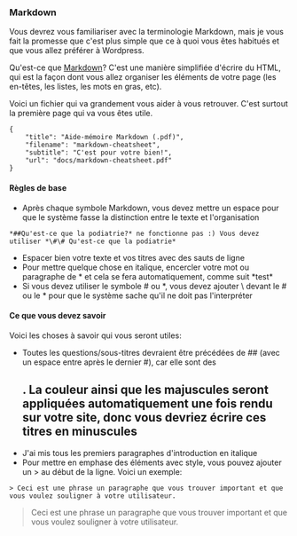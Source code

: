 ### Markdown

Vous devrez vous familiariser avec la terminologie Markdown, mais je vous fait la promesse que c'est plus simple que ce à quoi vous êtes habitués et que vous allez préférer à Wordpress.

Qu'est-ce que [Markdown](https://learn.getgrav.org/content/markdown)? C'est une manière simplifiée d'écrire du HTML, qui est la façon dont vous allez organiser les éléments de votre page (les en-têtes, les listes, les mots en gras, etc). 

Voici un fichier qui va grandement vous aider à vous retrouver. C'est surtout la première page qui va vous êtes utile.

```download|span-3
{
    "title": "Aide-mémoire Markdown (.pdf)",
    "filename": "markdown-cheatsheet",
    "subtitle": "C'est pour votre bien!",
    "url": "docs/markdown-cheatsheet.pdf"
}
```
#### Règles de base

- Après chaque symbole Markdown, vous devez mettre un espace pour que le système fasse la distinction entre le texte et l'organisation

```hint|warning
*##Qu'est-ce que la podiatrie?* ne fonctionne pas :) Vous devez utiliser *\#\# Qu'est-ce que la podiatrie*
```

- Espacer bien votre texte et vos titres avec des sauts de ligne
- Pour mettre quelque chose en italique, encercler votre mot ou paragraphe de \* et cela se fera automatiquement, comme suit \*test\*
- Si vous devez utiliser le symbole \# ou \*, vous devez ajouter \ devant le \# ou le \* pour que le système sache qu'il ne doit pas l'interpréter

#### Ce que vous devez savoir

Voici les choses à savoir qui vous seront utiles:

- Toutes les questions/sous-titres devraient être précédées de \#\# (avec un espace entre après le dernier \#), car elle sont des <h2>. La couleur ainsi que les majuscules seront appliquées **automatiquement** une fois rendu sur votre site, donc vous devriez écrire ces titres en **minuscules**
- J'ai mis tous les premiers paragraphes d'introduction en italique
- Pour mettre en emphase des éléments avec style, vous pouvez ajouter un \> au début de la ligne. Voici un exemple:

```
> Ceci est une phrase un paragraphe que vous trouver important et que vous voulez souligner à votre utilisateur.
```

> Ceci est une phrase un paragraphe que vous trouver important et que vous voulez souligner à votre utilisateur.